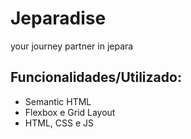
# Jeparadise

your journey partner in jepara 






## Funcionalidades/Utilizado:

- Semantic HTML
- Flexbox e Grid Layout 
- HTML, CSS e JS 





